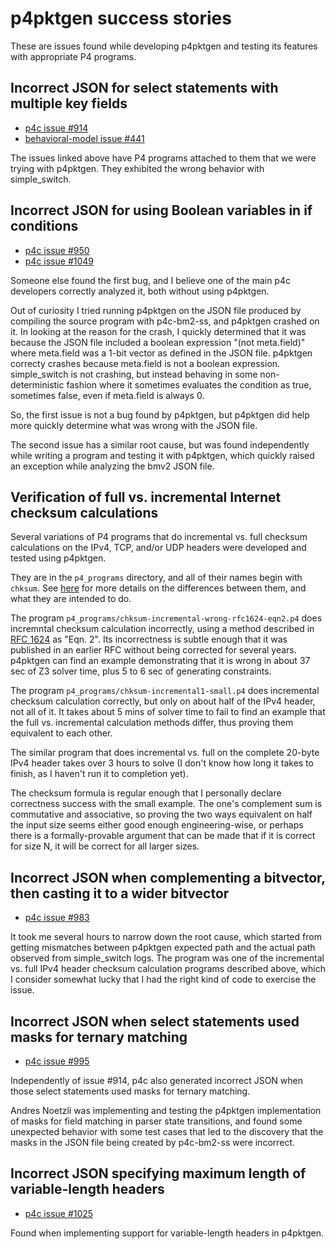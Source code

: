 # p4pktgen success stories

These are issues found while developing p4pktgen and testing its
features with appropriate P4 programs.


## Incorrect JSON for select statements with multiple key fields

+ [p4c issue #914](https://github.com/p4lang/p4c/issues/914)
+ [behavioral-model issue #441](https://github.com/p4lang/behavioral-model/issues/441)

The issues linked above have P4 programs attached to them that we were
trying with p4pktgen.  They exhibited the wrong behavior with
simple_switch.


## Incorrect JSON for using Boolean variables in if conditions

+ [p4c issue #950](https://github.com/p4lang/p4c/issues/950)
+ [p4c issue #1049](https://github.com/p4lang/p4c/issues/1049)

Someone else found the first bug, and I believe one of the main p4c
developers correctly analyzed it, both without using p4pktgen.

Out of curiosity I tried running p4pktgen on the JSON file produced by
compiling the source program with p4c-bm2-ss, and p4pktgen crashed on
it.  In looking at the reason for the crash, I quickly determined that
it was because the JSON file included a boolean expression "(not
meta.field)" where meta.field was a 1-bit vector as defined in the
JSON file.  p4pktgen correcty crashes because meta.field is not a
boolean expression.  simple_switch is not crashing, but instead
behaving in some non-deterministic fashion where it sometimes
evaluates the condition as true, sometimes false, even if meta.field
is always 0.

So, the first issue is not a bug found by p4pktgen, but p4pktgen did
help more quickly determine what was wrong with the JSON file.

The second issue has a similar root cause, but was found independently
while writing a program and testing it with p4pktgen, which quickly
raised an exception while analyzing the bmv2 JSON file.


## Verification of full vs. incremental Internet checksum calculations

Several variations of P4 programs that do incremental vs. full
checksum calculations on the IPv4, TCP, and/or UDP headers were
developed and tested using p4pktgen.

They are in the `p4_programs` directory, and all of their names begin
with `chksum`.  See
[here](p4-programs-included.md#description-of-the-chksum-programs) for
more details on the differences between them, and what they are
intended to do.

The program `p4_programs/chksum-incremental-wrong-rfc1624-eqn2.p4`
does incremntal checksum calculation incorrectly, using a method
described in [RFC 1624](https://tools.ietf.org/html/rfc1624) as
"Eqn. 2".  Its incorrectness is subtle enough that it was published in
an earlier RFC without being corrected for several years.  p4pktgen
can find an example demonstrating that it is wrong in about 37 sec of
Z3 solver time, plus 5 to 6 sec of generating constraints.

The program `p4_programs/chksum-incremental1-small.p4` does
incremental checksum calculation correctly, but only on about half of
the IPv4 header, not all of it.  It takes about 5 mins of solver time
to fail to find an example that the full vs. incremental calculation
methods differ, thus proving them equivalent to each other.

The similar program that does incremental vs. full on the complete
20-byte IPv4 header takes over 3 hours to solve (I don't know how long
it takes to finish, as I haven't run it to completion yet).

The checksum formula is regular enough that I personally declare
correctness success with the small example.  The one's complement sum
is commutative and associative, so proving the two ways equivalent on
half the input size seems either good enough engineering-wise, or
perhaps there is a formally-provable argument that can be made that if
it is correct for size N, it will be correct for all larger sizes.


## Incorrect JSON when complementing a bitvector, then casting it to a wider bitvector

+ [p4c issue #983](https://github.com/p4lang/p4c/issues/983)

It took me several hours to narrow down the root cause, which started
from getting mismatches between p4pktgen expected path and the actual
path observed from simple_switch logs.  The program was one of the
incremental vs. full IPv4 header checksum calculation programs
described above, which I consider somewhat lucky that I had the right
kind of code to exercise the issue.


## Incorrect JSON when select statements used masks for ternary matching

+ [p4c issue #995](https://github.com/p4lang/p4c/issues/995)

Independently of issue #914, p4c also generated incorrect JSON when
those select statements used masks for ternary matching.

Andres Noetzli was implementing and testing the p4pktgen
implementation of masks for field matching in parser state
transitions, and found some unexpected behavior with some test cases
that led to the discovery that the masks in the JSON file being
created by p4c-bm2-ss were incorrect.


## Incorrect JSON specifying maximum length of variable-length headers

+ [p4c issue #1025](https://github.com/p4lang/p4c/issues/1025)

Found when implementing support for variable-length headers in
p4pktgen.
